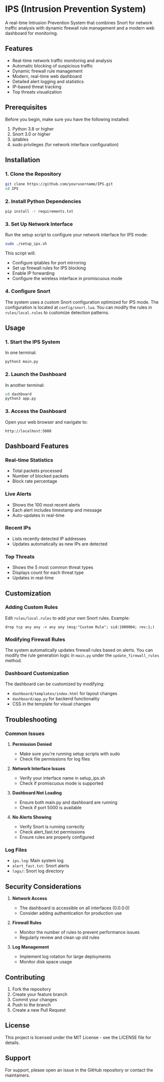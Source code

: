 # IPS (Intrusion Prevention System)

A real-time Intrusion Prevention System that combines Snort for network traffic analysis with dynamic firewall rule management and a modern web dashboard for monitoring.

## Features

- Real-time network traffic monitoring and analysis
- Automatic blocking of suspicious traffic
- Dynamic firewall rule management
- Modern, real-time web dashboard
- Detailed alert logging and statistics
- IP-based threat tracking
- Top threats visualization

## Prerequisites

Before you begin, make sure you have the following installed:

1. Python 3.8 or higher
2. Snort 3.0 or higher
3. iptables
4. sudo privileges (for network interface configuration)

## Installation

### 1. Clone the Repository
```bash
git clone https://github.com/yourusername/IPS.git
cd IPS
```

### 2. Install Python Dependencies
```bash
pip install -r requirements.txt
```

### 3. Set Up Network Interface
Run the setup script to configure your network interface for IPS mode:
```bash
sudo ./setup_ips.sh
```

This script will:
- Configure iptables for port mirroring
- Set up firewall rules for IPS blocking
- Enable IP forwarding
- Configure the wireless interface in promiscuous mode

### 4. Configure Snort
The system uses a custom Snort configuration optimized for IPS mode. The configuration is located at `config/snort.lua`. You can modify the rules in `rules/local.rules` to customize detection patterns.

## Usage

### 1. Start the IPS System
In one terminal:
```bash
python3 main.py
```

### 2. Launch the Dashboard
In another terminal:
```bash
cd dashboard
python3 app.py
```

### 3. Access the Dashboard
Open your web browser and navigate to:
```
http://localhost:5000
```

## Dashboard Features

### Real-time Statistics
- Total packets processed
- Number of blocked packets
- Block rate percentage

### Live Alerts
- Shows the 100 most recent alerts
- Each alert includes timestamp and message
- Auto-updates in real-time

### Recent IPs
- Lists recently detected IP addresses
- Updates automatically as new IPs are detected

### Top Threats
- Shows the 5 most common threat types
- Displays count for each threat type
- Updates in real-time

## Customization

### Adding Custom Rules
Edit `rules/local.rules` to add your own Snort rules. Example:
```snort
drop tcp any any -> any any (msg:"Custom Rule"; sid:1000004; rev:1;)
```

### Modifying Firewall Rules
The system automatically updates firewall rules based on alerts. You can modify the rule generation logic in `main.py` under the `update_firewall_rules` method.

### Dashboard Customization
The dashboard can be customized by modifying:
- `dashboard/templates/index.html` for layout changes
- `dashboard/app.py` for backend functionality
- CSS in the template for visual changes

## Troubleshooting

### Common Issues

1. **Permission Denied**
   - Make sure you're running setup scripts with sudo
   - Check file permissions for log files

2. **Network Interface Issues**
   - Verify your interface name in setup_ips.sh
   - Check if promiscuous mode is supported

3. **Dashboard Not Loading**
   - Ensure both main.py and dashboard are running
   - Check if port 5000 is available

4. **No Alerts Showing**
   - Verify Snort is running correctly
   - Check alert_fast.txt permissions
   - Ensure rules are properly configured

### Log Files
- `ips.log`: Main system log
- `alert_fast.txt`: Snort alerts
- `logs/`: Snort log directory

## Security Considerations

1. **Network Access**
   - The dashboard is accessible on all interfaces (0.0.0.0)
   - Consider adding authentication for production use

2. **Firewall Rules**
   - Monitor the number of rules to prevent performance issues
   - Regularly review and clean up old rules

3. **Log Management**
   - Implement log rotation for large deployments
   - Monitor disk space usage

## Contributing

1. Fork the repository
2. Create your feature branch
3. Commit your changes
4. Push to the branch
5. Create a new Pull Request

## License

This project is licensed under the MIT License - see the LICENSE file for details.

## Support

For support, please open an issue in the GitHub repository or contact the maintainers. 